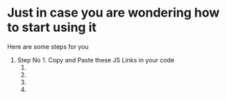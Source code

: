 
<h1>Just in case you are wondering how to start using it</h1>
<p>Here are some steps for you</p>
<ol>
  <li>
    Step No 1. Copy and Paste these JS Links in your code
    <ol>
      <li><script src="https://code.jquery.com/jquery-3.7.1.js" integrity="sha256-eKhayi8LEQwp4NKxN+CfCh+3qOVUtJn3QNZ0TciWLP4=" crossorigin="anonymous"></script></li>
      <li><script type="text/javascript" src="https://cdn.jsdelivr.net/npm/toastify-js"></script></li>
      <li><link rel="stylesheet" type="text/css" href="https://cdn.jsdelivr.net/npm/toastify-js/src/toastify.min.css"></li>
      <li><script src="https://github.com/HassanNaeem2001/JSFormValidationSem1/blob/main/logics.js"></script></li>
    </ol>
  </li>
</ol>
